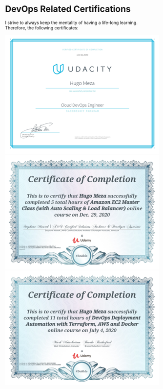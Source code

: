 # DevOps Related Certifications

I strive to always keep the mentality of having a life-long learning. Therefore, the following certificates:

<img src="./files/udacity-devops-eng.jpg">

<img src="./files/udemy-ec2.jpg">

<img src="./files/udemy-terraform-aws.jpg">
